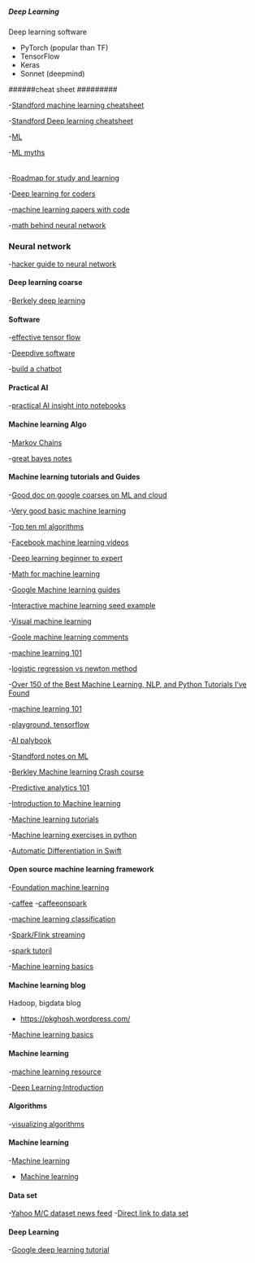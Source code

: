 ##### Deep Learning #####

Deep learning software
* PyTorch (popular than TF) 
* TensorFlow
* Keras
* Sonnet (deepmind)

######cheat sheet #########

-[Standford machine learning cheatsheet](https://stanford.edu/~shervine/teaching/cs-229/)

-[Standford Deep learning cheatsheet](https://stanford.edu/~shervine/teaching/cs-230/)

-[ML ](https://github.com/remicnrd/ml_cheatsheet)

-[ML myths](https://crazyoscarchang.github.io/2019/02/16/seven-myths-in-machine-learning-research/)

######
-[Roadmap for study and learning](https://github.com/astorfi/TensorFlow-Roadmap)

-[Deep learning for coders](https://www.fast.ai/2019/01/24/course-v3/)

-[machine learning papers with code](https://paperswithcode.com/sota)

-[math behind neural network](https://towardsdatascience.com/https-medium-com-piotr-skalski92-deep-dive-into-deep-networks-math-17660bc376ba)

### Neural network ###

-[hacker guide to neural network](http://karpathy.github.io/neuralnets/)

#### Deep learning coarse ####
-[Berkely deep learning](http://d2l.ai/chapter_introduction/index.html)

#### Software #########

-[effective tensor flow](https://github.com/vahidk/EffectiveTensorflow?)

-[Deepdive software](http://deepdive.stanford.edu/)

-[build a chatbot](https://adeshpande3.github.io/How-I-Used-Deep-Learning-to-Train-a-Chatbot-to-Talk-Like-Me)

#### Practical AI

-[practical AI insight into notebooks](https://github.com/GokuMohandas/practicalAI)

#### Machine learning Algo 

-[Markov Chains](http://setosa.io/ev/markov-chains/)

-[great bayes notes](http://supportvectors.com/pdfdocs/great-bayes-notes.pdf)

#### Machine learning tutorials and Guides

-[Good doc on google coarses on ML and cloud](https://techdevguide.withgoogle.com/)

-[Very good basic machine learning](https://vas3k.ru/blog/machine_learning/)

-[Top ten ml algorithms](https://towardsdatascience.com/a-tour-of-the-top-10-algorithms-for-machine-learning-newbies-dde4edffae11)

-[Facebook machine learning videos](https://research.fb.com/the-facebook-field-guide-to-machine-learning-video-series/)

-[Deep learning beginner to expert](https://blog.floydhub.com/ten-techniques-from-fast-ai/)

-[Math for machine learning](https://blog.ycombinator.com/learning-math-for-machine-learning/)

-[Google Machine learning guides](https://developers.google.com/machine-learning/guides/)

-[Interactive machine learning seed example](http://tools.google.com/seedbank/)

-[Visual machine learning](http://www.r2d3.us/visual-intro-to-machine-learning-part-1/)

-[Goole machine learning comments](https://news.ycombinator.com/item?id=16493489)

-[machine learning 101](https://docs.google.com/presentation/d/1kSuQyW5DTnkVaZEjGYCkfOxvzCqGEFzWBy4e9Uedd9k/preview?imm_mid=0f9b7e&cmp=em-data-na-na-newsltr_20171213&slide=id.g183f28bdc3_0_90)


-[logistic regression vs newton method](http://thelaziestprogrammer.com/sharrington/math-of-machine-learning/solving-logreg-newtons-method)


-[Over 150 of the Best Machine Learning, NLP, and Python Tutorials I’ve Found](https://unsupervisedmethods.com/over-150-of-the-best-machine-learning-nlp-and-python-tutorials-ive-found-ffce2939bd78)


-[machine learning 101](https://medium.com/onfido-tech/machine-learning-101-be2e0a86c96a)

-[playground. tensorflow](http://playground.tensorflow.org/)


-[AI palybook](http://aiplaybook.a16z.com/)

-[Standford notes on ML](http://cs229.stanford.edu/materials.html)

-[Berkley Machine learning Crash course](https://ml.berkeley.edu/blog/2016/11/06/tutorial-1/)

-[Predictive analytics 101](http://data36.com/predictive-analytics-101-part-1/)

-[Introduction to Machine learning](http://blog.algorithmia.com/introduction-machine-learning-developers/)

-[Machine learning tutorials](http://ciml.info/)

-[Machine learning exercises in python](http://www.johnwittenauer.net/machine-learning-exercises-in-python-part-1/)

-[Automatic Differentiation in Swift](https://gist.github.com/rxwei/30ba75ce092ab3b0dce4bde1fc2c9f1d)

#### Open source machine learning framework

-[Foundation machine learning](https://bloomberg.github.io/foml/#lectures)

-[caffee](http://caffe.berkeleyvision.org/)
-[caffeeonspark](http://yahoohadoop.tumblr.com/post/139916563586/caffeonspark-open-sourced-for-distributed-deep?soc_src=mail&soc_trk=ma)

-[machine learning classification](https://www.mapr.com/blog/apache-spark-machine-learning-tutorial)

-[Spark/Flink streaming](http://blog.madhukaraphatak.com/)

-[spark tutoril](http://www.lab41.org/transformers-rdd-in-disguise/)

-[Machine learning basics](https://medium.com/innoarchitech-innovation-architecture-technology)

#### Machine learning blog

Hadoop, bigdata blog
- https://pkghosh.wordpress.com/

-[Machine learning basics](https://brandur.org/articles)


#### Machine learning
-[machine learning resource](http://machinelearningmastery.com/a-tour-of-machine-learning-algorithms/)

-[Deep Learning:Introduction](http://neuralnetworksanddeeplearning.com/index.html)

#### Algorithms
-[visualizing algorithms](https://news.ycombinator.com/item?id=7949995)


#### Machine learning
-[Machine learning](https://github.com/josephmisiti/awesome-machine-learning)
- [Machine learning](https://news.ycombinator.com/item?id=8061628)

#### Data set
-[Yahoo M/C dataset news feed](http://yahoolabs.tumblr.com/post/137281912191/yahoo-releases-the-largest-ever-machine-learning)
-[Direct link to data set](http://webscope.sandbox.yahoo.com/catalog.php?datatype=r&did=75)

#### Deep Learning

-[Google deep learning tutorial](https://cloud.google.com/blog/big-data/2017/01/learn-tensorflow-and-deep-learning-without-a-phd)
